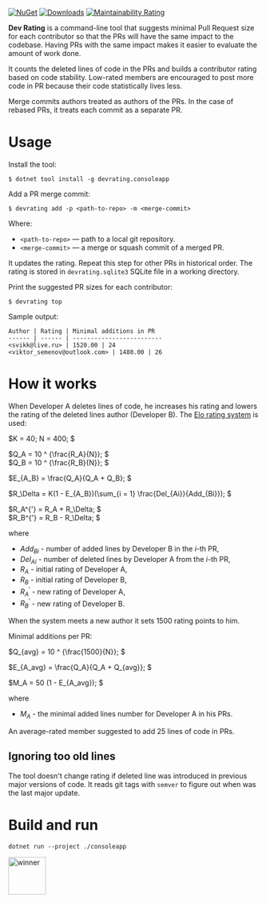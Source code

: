 [![NuGet](https://img.shields.io/nuget/v/devrating.consoleapp.svg)](https://www.nuget.org/packages/devrating.consoleapp/)
[![Downloads](https://img.shields.io/nuget/dt/devrating.consoleapp.svg)](https://www.nuget.org/packages/devrating.consoleapp/)
[![Maintainability Rating](https://sonarcloud.io/api/project_badges/measure?project=victorx64_devrating&metric=sqale_rating)](https://sonarcloud.io/dashboard?id=victorx64_devrating)

**Dev Rating** is a command-line tool that suggests minimal Pull Request size for each contributor so that the PRs will have the same impact to the codebase. Having PRs with the same impact makes it easier to evaluate the amount of work done.

It counts the deleted lines of code in the PRs and builds a contributor rating based on code stability. Low-rated members are encouraged to post more code in PR because their code statistically lives less.

Merge commits authors treated as authors of the PRs. In the case of rebased PRs, it treats each commit as a separate PR.

# Usage

Install the tool:

```
$ dotnet tool install -g devrating.consoleapp
```

Add a PR merge commit:

```
$ devrating add -p <path-to-repo> -m <merge-commit>
```

Where:
- `<path-to-repo>` — path to a local git repository.
- `<merge-commit>` — a merge or squash commit of a merged PR.

It updates the rating. Repeat this step for other PRs in historical order. The rating is stored in `devrating.sqlite3` SQLite file in a working directory.

Print the suggested PR sizes for each contributor:

```
$ devrating top
```

Sample output:

```
Author | Rating | Minimal additions in PR
------ | ------ | -------------------------
<svikk@live.ru> | 1520.00 | 24
<viktor_semenov@outlook.com> | 1480.00 | 26
```

# How it works

When Developer A deletes lines of code, he increases his rating and lowers the 
rating of the deleted lines author (Developer B).
The [Elo rating system](https://en.wikipedia.org/wiki/Elo_rating_system) is used:

$K = 40; N = 400; $

$Q_A = 10 ^ {\frac{R_A}{N}}; $  
$Q_B = 10 ^ {\frac{R_B}{N}}; $

$E_{A\_B} = \frac{Q_A}{Q_A + Q_B}; $

$R_\Delta = K(1 - E_{A\_B})(\sum_{i = 1} \frac{Del_{Ai}}{Add_{Bi}}); $

$R_A^{'} = R_A + R_\Delta; $  
$R_B^{'} = R_B - R_\Delta; $

where
- $Add_{Bi}$ - number of added lines by Developer B in the $i$-th PR,
- $Del_{Ai}$ - number of deleted lines by Developer A from the $i$-th PR,
- $R_A$ - initial rating of Developer A,
- $R_B$ - initial rating of Developer B,
- $R_A^{'}$ - new rating of Developer A,
- $R_B^{'}$ - new rating of Developer B.

When the system meets a new author it sets $1500$ rating points to him.

Minimal additions per PR:

$Q_{avg} = 10 ^ {\frac{1500}{N}}; $

$E_{A\_avg} = \frac{Q_A}{Q_A + Q_{avg}}; $

$M_A = 50 (1 - E_{A\_avg}); $

where
- $M_A$ - the minimal added lines number for Developer A in his PRs.

An average-rated member suggested to add 25 lines of code in PRs.

## Ignoring too old lines

The tool doesn't change rating if deleted line was introduced in previous major versions of code. It reads git tags with `semver` to figure out when was the last major update.

# Build and run

```
dotnet run --project ./consoleapp
```

<a href="https://www.yegor256.com/2019/11/03/award-2020.html">
  <img src="https://www.yegor256.com/images/award/2020/winner-victorx64.png" height="75" alt='winner'/>
</a>
